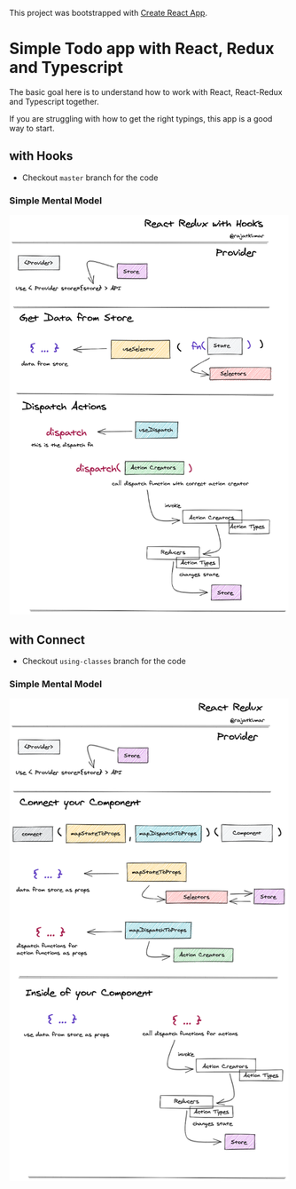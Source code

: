 This project was bootstrapped with [Create React App](https://github.com/facebook/create-react-app).

# Simple Todo app with React, Redux and Typescript

The basic goal here is to understand how to work with React, React-Redux and Typescript together.

If you are struggling with how to get the right typings, this app is a good way to start.

## with Hooks

-   Checkout `master` branch for the code

### Simple Mental Model

![React Redux with Hooks](redux-hooks.png)

## with Connect

-   Checkout `using-classes` branch for the code

### Simple Mental Model

![React Redux with Connect](redux-connect.png)
